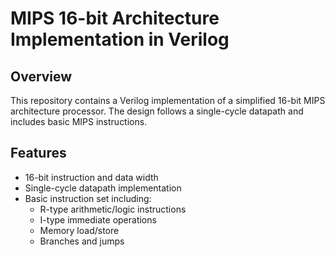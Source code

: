 # MIPS 16-bit Architecture Implementation in Verilog

## Overview
This repository contains a Verilog implementation of a simplified 16-bit MIPS architecture processor. The design follows a single-cycle datapath and includes basic MIPS instructions.

## Features
- 16-bit instruction and data width
- Single-cycle datapath implementation
- Basic instruction set including:
  - R-type arithmetic/logic instructions
  - I-type immediate operations
  - Memory load/store
  - Branches and jumps
